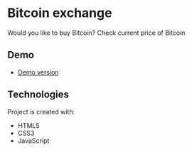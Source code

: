 
# Bitcoin exchange
Would you like to buy Bitcoin? Check current price of Bitcoin

## Demo
* [Demo version](https://aleksandercie.github.io/exchange/)
## Technologies

Project is created with:
* HTML5
* CSS3
* JavaScript

